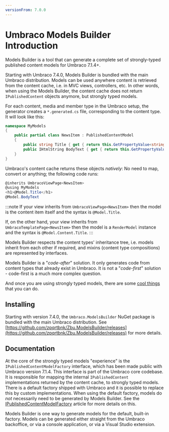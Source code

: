```yaml
---
versionFrom: 7.0.0
---
```


# Umbraco Models Builder Introduction

Models Builder is a tool that can generate a complete set of strongly-typed published content models for Umbraco 7.1.4+. 

Starting with Umbraco 7.4.0, Models Builder is bundled with the main Umbraco distribution. Models can be used anywhere content is retrieved from the content cache, i.e. in MVC views, controllers, etc. In other words, when using the Models Builder, the content cache does not return `IPublishedContent` objects anymore, but strongly typed models.

For each content, media and member type in the Umbraco setup, the generator creates a `*.generated.cs` file, corresponding to the content type. It will look like this:

```csharp
namespace MyModels
{
    public partial class NewsItem : PublishedContentModel
    {
        public string Title { get { return this.GetPropertyValue<string>("title"); } }
        public IHtmlString BodyText { get { return this.GetPropertyValue<IHtmlString>("bodyText"); } }
    }
}
```

Umbraco's content cache returns these objects _natively_: No need to map, convert or anything; the following code runs:

```csharp
@inherits UmbracoViewPage<NewsItem>
@using MyModels
<h1>@Model.Title</h1>
@Model.BodyText
```

:::note
If your view inherits from `UmbracoViewPage<NewsItem>` then the model is the content item itself and the syntax is `@Model.Title`. 

If, on the other hand, your view inherits from `UmbracoTemplatePage<NewsItem>` then the model is a `RenderModel` instance and the syntax is `@Model.Content.Title`.
:::

Models Builder respects the content types' inheritance tree, i.e. models inherit from each other if required, and mixins (content type compositions) are represented by interfaces.

Models Builder is a "*code-after*" solution. It only generates code from content types that already exist in Umbraco. It is not a "*code-first*" solution - code-first is a much more complex question.

And once you are using strongly typed models, there are some [cool things](CoolThingsWithModels-v7.md) that you can do.

## Installing

Starting with version 7.4.0, the `Umbraco.ModelsBuilder` NuGet package is bundled with the main Umbraco distribution.
See [https://github.com/zpqrtbnk/Zbu.ModelsBuilder/releases](https://github.com/zpqrtbnk/Zbu.ModelsBuilder/releases) for more details.

## Documentation

At the core of the strongly typed models "experience" is the `IPublishedContentModelFactory` interface, which has been made public with Umbraco version 7.1.4. This interface is part of the Umbraco core codebase. It is responsible for mapping the internal `IPublishedContent` implementations returned by the content cache, to strongly typed models. There is a default factory shipped with Umbraco and it is possible to replace this by custom implementations. When using the default factory, models do *not* necessarily need to be generated by Models Builder. See the [IPublishedContentModelFactory](IPublishedContentModelFactory-v7.md) article for more details on this.

Models Builder is one way to generate models for the default, built-in factory. Models can be generated either straight from the Umbraco backoffice, or via a console application, or via a Visual Studio extension.